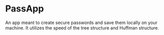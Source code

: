 # PassApp
An app meant to create secure passwords and save them locally on your machine. It utilizes the speed of the tree structure and Huffman structure.

